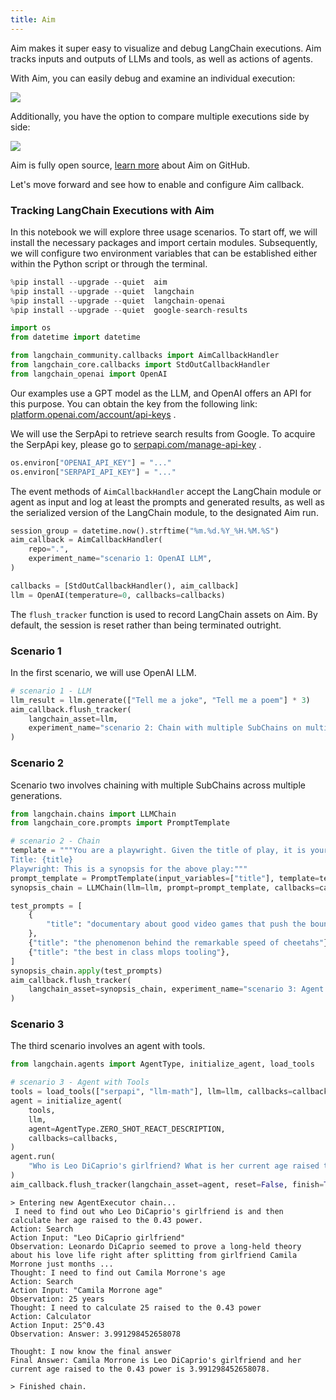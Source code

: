 ```yaml
---
title: Aim
---
```


Aim makes it super easy to visualize and debug LangChain executions. Aim tracks inputs and outputs of LLMs and tools, as well as actions of agents.

With Aim, you can easily debug and examine an individual execution:

![](https://user-images.githubusercontent.com/13848158/227784778-06b806c7-74a1-4d15-ab85-9ece09b458aa.png)

Additionally, you have the option to compare multiple executions side by side:

![](https://user-images.githubusercontent.com/13848158/227784994-699b24b7-e69b-48f9-9ffa-e6a6142fd719.png)

Aim is fully open source, [learn more](https://github.com/aimhubio/aim) about Aim on GitHub.

Let's move forward and see how to enable and configure Aim callback.

<h3>Tracking LangChain Executions with Aim</h3>

In this notebook we will explore three usage scenarios. To start off, we will install the necessary packages and import certain modules. Subsequently, we will configure two environment variables that can be established either within the Python script or through the terminal.

```python
%pip install --upgrade --quiet  aim
%pip install --upgrade --quiet  langchain
%pip install --upgrade --quiet  langchain-openai
%pip install --upgrade --quiet  google-search-results
```

```python
import os
from datetime import datetime

from langchain_community.callbacks import AimCallbackHandler
from langchain_core.callbacks import StdOutCallbackHandler
from langchain_openai import OpenAI
```

Our examples use a GPT model as the LLM, and OpenAI offers an API for this purpose. You can obtain the key from the following link: [platform.openai.com/account/api-keys](https://platform.openai.com/account/api-keys) .

We will use the SerpApi to retrieve search results from Google. To acquire the SerpApi key, please go to [serpapi.com/manage-api-key](https://serpapi.com/manage-api-key) .

```python
os.environ["OPENAI_API_KEY"] = "..."
os.environ["SERPAPI_API_KEY"] = "..."
```

The event methods of `AimCallbackHandler` accept the LangChain module or agent as input and log at least the prompts and generated results, as well as the serialized version of the LangChain module, to the designated Aim run.

```python
session_group = datetime.now().strftime("%m.%d.%Y_%H.%M.%S")
aim_callback = AimCallbackHandler(
    repo=".",
    experiment_name="scenario 1: OpenAI LLM",
)

callbacks = [StdOutCallbackHandler(), aim_callback]
llm = OpenAI(temperature=0, callbacks=callbacks)
```

The `flush_tracker` function is used to record LangChain assets on Aim. By default, the session is reset rather than being terminated outright.

<h3>Scenario 1</h3> In the first scenario, we will use OpenAI LLM.

```python
# scenario 1 - LLM
llm_result = llm.generate(["Tell me a joke", "Tell me a poem"] * 3)
aim_callback.flush_tracker(
    langchain_asset=llm,
    experiment_name="scenario 2: Chain with multiple SubChains on multiple generations",
)
```

<h3>Scenario 2</h3> Scenario two involves chaining with multiple SubChains across multiple generations.

```python
from langchain.chains import LLMChain
from langchain_core.prompts import PromptTemplate
```

```python
# scenario 2 - Chain
template = """You are a playwright. Given the title of play, it is your job to write a synopsis for that title.
Title: {title}
Playwright: This is a synopsis for the above play:"""
prompt_template = PromptTemplate(input_variables=["title"], template=template)
synopsis_chain = LLMChain(llm=llm, prompt=prompt_template, callbacks=callbacks)

test_prompts = [
    {
        "title": "documentary about good video games that push the boundary of game design"
    },
    {"title": "the phenomenon behind the remarkable speed of cheetahs"},
    {"title": "the best in class mlops tooling"},
]
synopsis_chain.apply(test_prompts)
aim_callback.flush_tracker(
    langchain_asset=synopsis_chain, experiment_name="scenario 3: Agent with Tools"
)
```

<h3>Scenario 3</h3> The third scenario involves an agent with tools.

```python
from langchain.agents import AgentType, initialize_agent, load_tools
```

```python
# scenario 3 - Agent with Tools
tools = load_tools(["serpapi", "llm-math"], llm=llm, callbacks=callbacks)
agent = initialize_agent(
    tools,
    llm,
    agent=AgentType.ZERO_SHOT_REACT_DESCRIPTION,
    callbacks=callbacks,
)
agent.run(
    "Who is Leo DiCaprio's girlfriend? What is her current age raised to the 0.43 power?"
)
aim_callback.flush_tracker(langchain_asset=agent, reset=False, finish=True)
```

```output
> Entering new AgentExecutor chain...
 I need to find out who Leo DiCaprio's girlfriend is and then calculate her age raised to the 0.43 power.
Action: Search
Action Input: "Leo DiCaprio girlfriend"
Observation: Leonardo DiCaprio seemed to prove a long-held theory about his love life right after splitting from girlfriend Camila Morrone just months ...
Thought: I need to find out Camila Morrone's age
Action: Search
Action Input: "Camila Morrone age"
Observation: 25 years
Thought: I need to calculate 25 raised to the 0.43 power
Action: Calculator
Action Input: 25^0.43
Observation: Answer: 3.991298452658078

Thought: I now know the final answer
Final Answer: Camila Morrone is Leo DiCaprio's girlfriend and her current age raised to the 0.43 power is 3.991298452658078.

> Finished chain.
```
